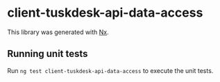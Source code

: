 # client-tuskdesk-api-data-access

This library was generated with [Nx](https://nx.dev).

## Running unit tests

Run `ng test client-tuskdesk-api-data-access` to execute the unit tests.
